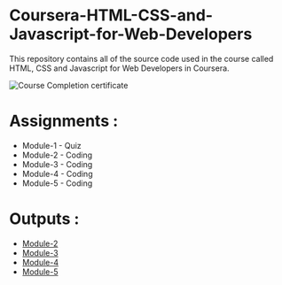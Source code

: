 # Coursera-HTML-CSS-and-Javascript-for-Web-Developers

This repository contains all of the source code used in the course called HTML, CSS and Javascript for Web Developers in Coursera.

![Course Completion certificate](https://github.com/siddartha19/Coursera-HTML-CSS-and-Javascript-for-Web-Developers/blob/master/Certificate.PNG)


# Assignments :

* Module-1 - Quiz 
* Module-2 - Coding
* Module-3 - Coding
* Module-4 - Coding
* Module-5 - Coding


# Outputs :

* [Module-2](https://siddartha19.github.io/Coursera-HTML-CSS-and-Javascript-for-Web-Developers/Assignments/module-2/index.html)
* [Module-3](https://siddartha19.github.io/Coursera-HTML-CSS-and-Javascript-for-Web-Developers/Assignments/module-3/index.html)
* [Module-4](https://siddartha19.github.io/Coursera-HTML-CSS-and-Javascript-for-Web-Developers/Assignments/module-4/index.html)
* [Module-5](https://siddartha19.github.io/Coursera-HTML-CSS-and-Javascript-for-Web-Developers/Assignments/module-5/index.html)
